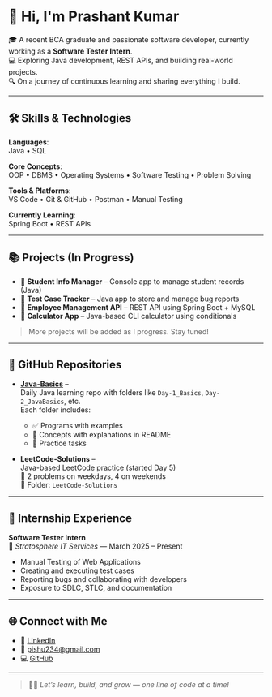 # 👋 Hi, I'm Prashant Kumar

🎓 A recent BCA graduate and passionate software developer, currently working as a **Software Tester Intern**.  
💻 Exploring Java development, REST APIs, and building real-world projects.  
🔍 On a journey of continuous learning and sharing everything I build.

---

## 🛠️ Skills & Technologies

**Languages**:  
Java • SQL

**Core Concepts**:  
OOP • DBMS • Operating Systems • Software Testing • Problem Solving

**Tools & Platforms**:  
VS Code • Git & GitHub • Postman • Manual Testing

**Currently Learning**:  
Spring Boot • REST APIs

---

## 📚 Projects (In Progress)

- 🚀 **Student Info Manager** – Console app to manage student records (Java)
- 🧪 **Test Case Tracker** – Java app to store and manage bug reports
- 💼 **Employee Management API** – REST API using Spring Boot + MySQL
- 🧮 **Calculator App** – Java-based CLI calculator using conditionals

> More projects will be added as I progress. Stay tuned!

---

## 📁 GitHub Repositories

- **[Java-Basics](https://github.com/Jerry-0016/Java-Basic)** –  
  Daily Java learning repo with folders like `Day-1_Basics`, `Day-2_JavaBasics`, etc.  
  Each folder includes:
  - ✅ Programs with examples
  - 🧠 Concepts with explanations in README
  - 🎯 Practice tasks

- **LeetCode-Solutions** –  
  Java-based LeetCode practice (started Day 5)  
  🔹 2 problems on weekdays, 4 on weekends  
  🔹 Folder: `LeetCode-Solutions`

---

## 🧪 Internship Experience

**Software Tester Intern**  
📍 *Stratosphere IT Services* — March 2025 – Present  
- Manual Testing of Web Applications  
- Creating and executing test cases  
- Reporting bugs and collaborating with developers  
- Exposure to SDLC, STLC, and documentation

---

## 🌐 Connect with Me

- 🔗 [LinkedIn](https://www.linkedin.com/in/prashantkumar-dev/)
- 📧 [pishu234@gmail.com](mailto:pishu234@gmail.com)
- 💻 [GitHub](https://github.com/Jerry-0016)

---

> 👨‍💻 *Let’s learn, build, and grow — one line of code at a time!*

